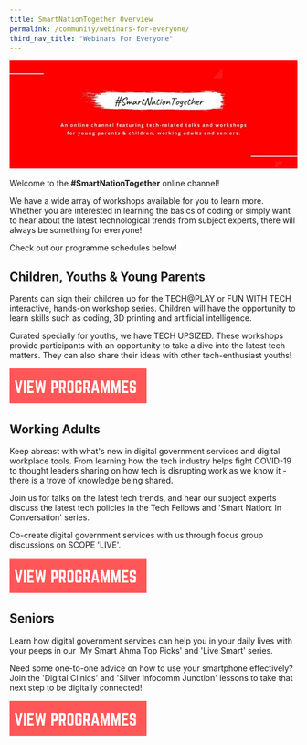```yaml
---
title: SmartNationTogether Overview
permalink: /community/webinars-for-everyone/
third_nav_title: "Webinars For Everyone"
---
```


![#SmartNationTogether - the online channel for all our tech related talks](/images/community/snt-page-header.jpg "SmartNationTogether")

Welcome to the **#SmartNationTogether** online channel! 

We have a wide array of workshops available for you to learn more. Whether you are interested in learning the basics of coding or simply want to hear about the latest technological trends from subject experts, there will always be something for everyone! 

Check out our programme schedules below!

## **Children, Youths & Young Parents**
Parents can sign their children up for the TECH@PLAY or FUN WITH TECH interactive, hands-on workshop series. Children will have the opportunity to learn skills such as coding, 3D printing and artificial intelligence.

Curated specially for youths, we have TECH UPSIZED. These workshops provide participants with an opportunity to take a dive into the latest tech matters. They can also share their ideas with other tech-enthusiast youths!

<a href="https://www.smartnation.gov.sg/community/webinars-for-everyone/young-parents-children" target="_blank"><img src="/images/_community/View-Program-button.png" class="center"></a>
 
## **Working Adults**

Keep abreast with what's new in digital government services and digital workplace tools. From learning how the tech industry helps fight COVID-19 to thought leaders sharing on how tech is disrupting work as we know it - there is a trove of knowledge being shared.

Join us for talks on the latest tech trends, and hear our subject experts discuss the latest tech policies in the Tech Fellows and 'Smart Nation: In Conversation' series.

Co-create digital government services with us through focus group discussions on SCOPE 'LIVE'.

<a href="https://www.smartnation.gov.sg/community/webinars-for-everyone/working-adults" target="_blank"><img src="/images/_community/View-Program-button.png" class="center"></a>

## **Seniors**
Learn how digital government services can help you in your daily lives with your peeps in our 'My Smart Ahma Top Picks' and 'Live Smart' series.

Need some one-to-one advice on how to use your smartphone effectively? Join the 'Digital Clinics' and 'Silver Infocomm Junction' lessons to take that next step to be digitally connected!

<a href="https://www.smartnation.gov.sg/community/webinars-for-everyone/seniors" target="_blank"><img src="/images/_community/View-Program-button.png" class="center"></a>
